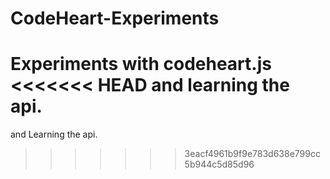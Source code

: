 # CodeHeart-Experiments
Experiments with codeheart.js
<<<<<<< HEAD
and learning the api.
=======
and Learning the api.
>>>>>>> 3eacf4961b9f9e783d638e799cc5b944c5d85d96
